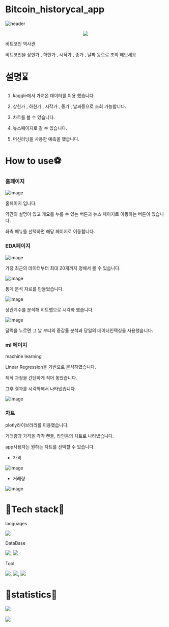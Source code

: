 # Bitcoin_historycal_app
![header](https://capsule-render.vercel.app/api?type=Rounded&color=timeGradient&text=github%20of%20vlofs01&stroke=803232&descAlign=&descAlignY=)

<center><img src = "https://user-images.githubusercontent.com/120348531/208358947-b77b5132-7c21-4b63-801d-e4b635c8e2b1.png" width="width size%" height="height size%"></center>


비트코인 역사관

비트코인을 상한가 , 하한가 , 시작가 , 종가 , 날짜 등으로 조회 해보세요

# 설명⌛
1. kaggle에서 가져온 데이터를 이용 했습니다.

2. 상한가 , 하한가 , 시작가 , 종가 , 날짜등으로 조회 가능합니다. 

3. 차트를 볼 수 있습니다. 

4. 뉴스페이지로 갈 수 있습니다.

5. 머신러닝을 사용한 예측을 했습니다.

# How to use⚽

### 홈페이지

![image](https://user-images.githubusercontent.com/120348531/208355987-19cad87d-fd39-4fe1-ada0-2542d993880f.png)

홈페이지 입니다. 

약간의 설명이 있고 개요를 누를 수 있는 버튼과 뉴스 페이지로 이동하는 버튼이 있습니다.

좌측 메뉴를 선택하면 해당 페이지로 이동합니다.

### EDA페이지

![image](https://user-images.githubusercontent.com/120348531/208356305-6f1af2eb-bb6d-4ce9-9ea0-ff23222e15e8.png)

가장 최근의 데이터부터 최대 20개까지 정해서 볼 수 있습니다.

![image](https://user-images.githubusercontent.com/120348531/208356455-9fa25a8a-0b0d-448f-acef-c75fa0350647.png)

통계 분석 자료를 만들었습니다.

![image](https://user-images.githubusercontent.com/120348531/208356738-fd730746-f9a6-4568-8d16-445697e42b5a.png)

상관계수를 분석해 히트맵으로 시각화 했습니다.

![image](https://user-images.githubusercontent.com/120348531/208356951-b9203e58-e3ad-4bab-a506-035aedec36a4.png)

달력을 누르면 그 날 부터의 증감률 분석과 당일의 데이터인덱싱을 사용했습니다.

### ml 페이지

machine learning


Linear Regression을 기반으로 분석하였습니다.

제작 과정을 간단하게 적어 놓았습니다. 

그후 결과를 시각화해서 나타냈습니다. 

![image](https://user-images.githubusercontent.com/120348531/208357937-93160fc5-96d0-4158-9ba8-d141e1fe8492.png)

### 차트

plotly라이브러리를 이용했습니다.

거래량과 가격을 각각 캔들, 라인등의 차트로 나타냈습니다.

app사용자는 원하는 차트를 선택할 수 있습니다.

- 가격

![image](https://user-images.githubusercontent.com/120348531/208358219-1c91d716-fb76-4ae2-8f06-85f81b7b3563.png)



- 거래량

![image](https://user-images.githubusercontent.com/120348531/208358303-4bd52cc2-ef56-4076-9165-dc99a03b3996.png)



# 🚀Tech stack🚀


languages

<img src="https://img.shields.io/badge/Python-3776AB?style=flat&logo=Python&logoColor=white"/>

DataBase

<img src="https://img.shields.io/badge/AWS-232F3E?style=flat&logo=Amazon AWS&logoColor=white"/>,
<img src="https://img.shields.io/badge/EC2-FF9900?style=flat&logo=Amazon EC2&logoColor=white"/>

Tool

<img src="https://img.shields.io/badge/Visual Studio Code-007ACC?style=flat&logo=Visual Studio Code&logoColor=white"/>,
<img src="https://img.shields.io/badge/GitHub-181717?style=flat&logo=GitHub&logoColor=white"/>,
<img src="https://img.shields.io/badge/Jupyter-F37626?style=flat&logo=Jupyter&logoColor=white"/>

# 🙉statistics🙉

<img src="https://github-readme-stats.vercel.app/api/top-langs/?username=volfs01&layout=compact"><br><br>
<img src="https://github-readme-stats.vercel.app/api?username=volfs01&show_icons=true">

